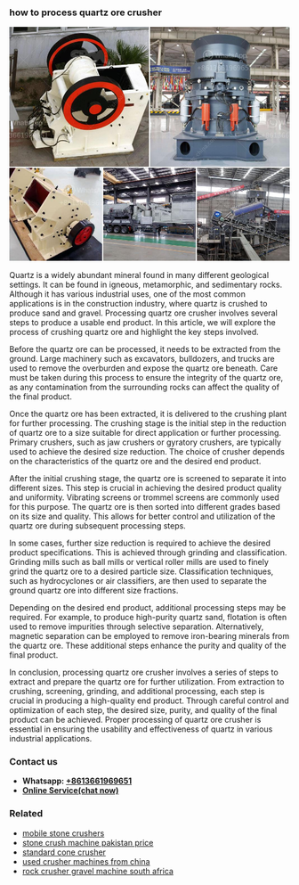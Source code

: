 <h3>how to process quartz ore crusher</h3><img src='1704951860.jpg' alt=''><p>Quartz is a widely abundant mineral found in many different geological settings. It can be found in igneous, metamorphic, and sedimentary rocks. Although it has various industrial uses, one of the most common applications is in the construction industry, where quartz is crushed to produce sand and gravel. Processing quartz ore crusher involves several steps to produce a usable end product. In this article, we will explore the process of crushing quartz ore and highlight the key steps involved.</p><p>Before the quartz ore can be processed, it needs to be extracted from the ground. Large machinery such as excavators, bulldozers, and trucks are used to remove the overburden and expose the quartz ore beneath. Care must be taken during this process to ensure the integrity of the quartz ore, as any contamination from the surrounding rocks can affect the quality of the final product.</p><p>Once the quartz ore has been extracted, it is delivered to the crushing plant for further processing. The crushing stage is the initial step in the reduction of quartz ore to a size suitable for direct application or further processing. Primary crushers, such as jaw crushers or gyratory crushers, are typically used to achieve the desired size reduction. The choice of crusher depends on the characteristics of the quartz ore and the desired end product.</p><p>After the initial crushing stage, the quartz ore is screened to separate it into different sizes. This step is crucial in achieving the desired product quality and uniformity. Vibrating screens or trommel screens are commonly used for this purpose. The quartz ore is then sorted into different grades based on its size and quality. This allows for better control and utilization of the quartz ore during subsequent processing steps.</p><p>In some cases, further size reduction is required to achieve the desired product specifications. This is achieved through grinding and classification. Grinding mills such as ball mills or vertical roller mills are used to finely grind the quartz ore to a desired particle size. Classification techniques, such as hydrocyclones or air classifiers, are then used to separate the ground quartz ore into different size fractions.</p><p>Depending on the desired end product, additional processing steps may be required. For example, to produce high-purity quartz sand, flotation is often used to remove impurities through selective separation. Alternatively, magnetic separation can be employed to remove iron-bearing minerals from the quartz ore. These additional steps enhance the purity and quality of the final product.</p><p>In conclusion, processing quartz ore crusher involves a series of steps to extract and prepare the quartz ore for further utilization. From extraction to crushing, screening, grinding, and additional processing, each step is crucial in producing a high-quality end product. Through careful control and optimization of each step, the desired size, purity, and quality of the final product can be achieved. Proper processing of quartz ore crusher is essential in ensuring the usability and effectiveness of quartz in various industrial applications.</p><h3>Contact us</h3><ul><li><strong>Whatsapp:&nbsp;<a href="https://wa.me/8613661969651">+8613661969651</a></strong></li><li><a href="https://swt.shibang-china.com/?git&amp;zhl&amp;how to process quartz ore crusher"><strong>Online Service(chat now)</strong></a></li></ul><h3>Related</h3><ul><li><a href='mobile stone crushers.md'>mobile stone crushers</a></li><li><a href='stone crush machine pakistan price.md'>stone crush machine pakistan price</a></li><li><a href='standard cone crusher.md'>standard cone crusher</a></li><li><a href='used crusher machines from china.md'>used crusher machines from china</a></li><li><a href='rock crusher gravel machine south africa.md'>rock crusher gravel machine south africa</a></li></ul>